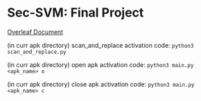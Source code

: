 # Sec-SVM: Final Project

[Overleaf Document](https://www.overleaf.com/read/fnqvkdtqjjnj)

(in curr apk directory) scan_and_replace activation code: 
```python3 scan_and_replace.py```

(in curr apk directory) open apk activation code: 
```python3 main.py <apk_name> o```

(in curr apk directory) close apk activation code: 
```python3 main.py <apk_name> c```
